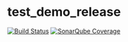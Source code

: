 # test_demo_release

[![Build Status](https://travis-ci.org/aimer12/test_demo_release.svg?branch=master)](https://travis-ci.org/aimer12/test_demo_release)
[![SonarQube Coverage](https://img.shields.io/sonar/https/sonarqube.com/com.example:demo/coverage.svg)](https://sonarqube.com/component_measures/domain/Coverage?id=com.example%3Ademo)
